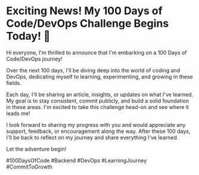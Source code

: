# Exciting News! My 100 Days of Code/DevOps Challenge Begins Today! 🚀



Hi everyone,
I'm thrilled to announce that I'm embarking on a 100 Days of Code/DevOps journey!

Over the next 100 days, I'll be diving deep into the world of coding and DevOps, dedicating myself to learning, experimenting, and growing in these fields.

Each day, I'll be sharing an article, insights, or updates on what I've learned. My goal is to stay consistent, commit publicly, and build a solid foundation in these areas. I'm excited to take this challenge head-on and see where it leads me!

I look forward to sharing my progress with you and would appreciate any support, feedback, or encouragement along the way. After these 100 days, I'll be back to reflect on my journey and share everything I've learned.

Let the adventure begin!

#100DaysOfCode #Backend #DevOps #LearningJourney #CommitToGrowth
